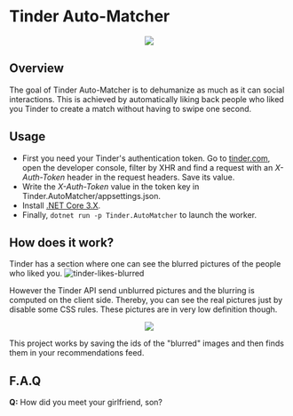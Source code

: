 # Tinder Auto-Matcher

<p align="center"><img src="https://user-images.githubusercontent.com/9092290/68332558-53ac7080-00d7-11ea-920c-aea6b49972e7.png"></p>

## Overview
The goal of Tinder Auto-Matcher is to dehumanize as much as it can social interactions. This is achieved by automatically
liking back people who liked you Tinder to create a match without having to swipe one second.

## Usage
- First you need your Tinder's authentication token. Go to [tinder.com](https://tinder.com), open the developer console, filter by XHR
  and find a request with an _X-Auth-Token_ header in the request headers. Save its value.
- Write the _X-Auth-Token_ value in the token key in Tinder.AutoMatcher/appsettings.json.
- Install [.NET Core 3.X](https://dotnet.microsoft.com/download).
- Finally, `dotnet run -p Tinder.AutoMatcher` to launch the worker.

## How does it work?
Tinder has a section where one can see the blurred pictures of the people who liked you.
![tinder-likes-blurred](https://user-images.githubusercontent.com/9092290/68334140-42189800-00da-11ea-85aa-bcf4ea8392d3.jpg)

However the Tinder API send unblurred pictures and the blurring is computed on the client side.
Thereby, you can see the real pictures just by disable some CSS rules. These pictures are in very low definition though.
<p align="center"><img src="https://user-images.githubusercontent.com/9092290/68334139-42189800-00da-11ea-976d-8a786a783e35.jpg"></p>

This project works by saving the ids of the "blurred" images and then finds them in your recommendations feed.

## F.A.Q
**Q:** How did you meet your girlfriend, son?
